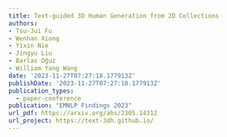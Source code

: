 ```yaml
---
title: Text-guided 3D Human Generation from 2D Collections
authors:
- Tsu-Jui Fu
- Wenhan Xiong
- Yixin Nie
- Jingyu Liu
- Barlas Oğuz
- William Yang Wang
date: '2023-11-27T07:27:18.177913Z'
publishDate: '2023-11-27T07:27:18.177913Z'
publication_types:
  - paper-conference
publication: "EMNLP Findings 2023"
url_pdf: https://arxiv.org/abs/2305.14312
url_project: https://text-3dh.github.io/
---
```

